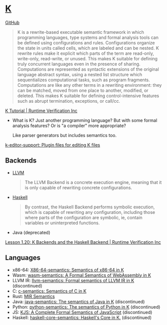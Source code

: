 # [K](https://kframework.org/)
[GitHub](https://github.com/runtimeverification/k)

> K is a rewrite-based executable semantic framework in which programming languages, type systems and formal analysis tools can be defined using configurations and rules. Configurations organize the state in units called cells, which are labeled and can be nested. K rewrite rules make it explicit which parts of the term are read-only, write-only, read-write, or unused. This makes K suitable for defining truly concurrent languages even in the presence of sharing. Computations are represented as syntactic extensions of the original language abstract syntax, using a nested list structure which sequentializes computational tasks, such as program fragments. Computations are like any other terms in a rewriting environment: they can be matched, moved from one place to another, modified, or deleted. This makes K suitable for defining control-intensive features such as abrupt termination, exceptions, or call/cc.

[K Tutorial | Runtime Verification Inc](https://kframework.org/k-distribution/k-tutorial/)

- What is K? Just another programming language? But with some formal analysis features? Or is "a compiler" more appropriate?

  Like parser generators but includes semantics too.

[k-editor-support: Plugin files for editing K files](https://github.com/runtimeverification/k-editor-support)

## Backends
- [LLVM](https://github.com/runtimeverification/llvm-backend)

  > The LLVM Backend is a concrete execution engine, meaning that it is only capable of rewriting concrete configurations.

- [Haskell](https://github.com/runtimeverification/haskell-backend)

  > By contrast, the Haskell Backend performs symbolic execution, which is capable of rewriting any configuration, including those where parts of the configuration are symbolic, ie, contain variables or uninterpreted functions.

- Java (deprecated)

[Lesson 1.20: K Backends and the Haskell Backend | Runtime Verification Inc](https://kframework.org/k-distribution/k-tutorial/1_basic/20_backends/)

## Languages
- x86-64: [X86-64-semantics: Semantics of x86-64 in K](https://github.com/kframework/X86-64-semantics)
- Wasm: [wasm-semantics: A Formal Semantics of WebAssembly in K](https://github.com/runtimeverification/wasm-semantics)
- LLVM IR: [llvm-semantics: Formal semantics of LLVM IR in K](https://github.com/kframework/llvm-semantics) (discontinued)
- C: [c-semantics: Semantics of C in K](https://github.com/kframework/c-semantics)
- Rust: [MIR Semantics](https://github.com/runtimeverification/mir-semantics)
- Java: [java-semantics: The semantics of Java in K](https://github.com/kframework/java-semantics) (discontinued)
- Python: [python-semantics: The semantics of Python in K](https://github.com/runtimeverification/python-semantics) (discontinued)
- JS: [KJS: A Complete Formal Semantics of JavaScript](https://github.com/kframework/javascript-semantics) (discontinued)
- Haskell: [haskell-core-semantics: Haskell's Core in K.](https://github.com/kframework/haskell-core-semantics) (discontinued)